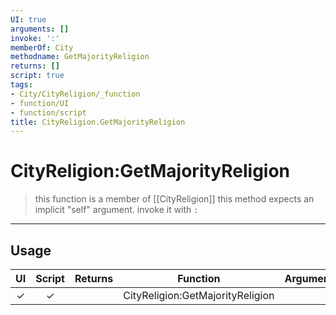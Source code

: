 ```yaml
---
UI: true
arguments: []
invoke: ':'
memberOf: City
methodname: GetMajorityReligion
returns: []
script: true
tags:
- City/CityReligion/_function
- function/UI
- function/script
title: CityReligion.GetMajorityReligion
---
```

# CityReligion:GetMajorityReligion
> this function is a member of [[CityReligion]]
> this method expects an implicit "self" argument. invoke it with `:`
-----
## Usage
|  UI | Script | Returns | Function | Arguments |
|:---:|:------:|-------:|:--------:|:---------|
|✓|✓||CityReligion:GetMajorityReligion||
